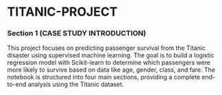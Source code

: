 # TITANIC-PROJECT
### **Section 1 (CASE STUDY INTRODUCTION)**
This project focuses on predicting passenger survival from the Titanic disaster using supervised machine learning. The goal is to build a logistic regression model with Scikit-learn to determine which passengers were more likely to survive based on data like age, gender, class, and fare. The notebook is structured into four main sections, providing a complete end-to-end analysis using the Titanic dataset.
